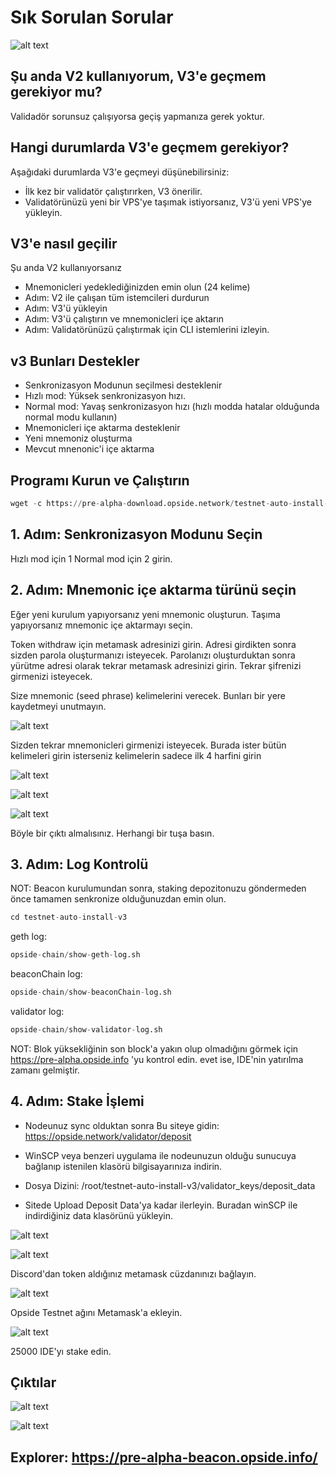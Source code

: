 # Sık Sorulan Sorular

![alt text](https://i.hizliresim.com/8nzb9w2.jpeg)

## Şu anda V2 kullanıyorum, V3'e geçmem gerekiyor mu?
Validadör sorunsuz çalışıyorsa geçiş yapmanıza gerek yoktur.

## Hangi durumlarda V3'e geçmem gerekiyor?

Aşağıdaki durumlarda V3'e geçmeyi düşünebilirsiniz:

- İlk kez bir validatör çalıştırırken, V3 önerilir.
- Validatörünüzü yeni bir VPS'ye taşımak istiyorsanız, V3'ü yeni VPS'ye yükleyin.

## V3'e nasıl geçilir

Şu anda V2 kullanıyorsanız

- Mnemonicleri yedeklediğinizden emin olun (24 kelime)
- Adım: V2 ile çalışan tüm istemcileri durdurun
- Adım: V3'ü yükleyin
- Adım: V3'ü çalıştırın ve mnemonicleri içe aktarın
- Adım: Validatörünüzü çalıştırmak için CLI istemlerini izleyin.


## v3 Bunları Destekler

- Senkronizasyon Modunun seçilmesi desteklenir
- Hızlı mod: Yüksek senkronizasyon hızı.
- Normal mod: Yavaş senkronizasyon hızı (hızlı modda hatalar olduğunda normal modu kullanın)
- Mnemonicleri içe aktarma desteklenir
- Yeni mnemoniz oluşturma
- Mevcut mnenonic'i içe aktarma

## Programı Kurun ve Çalıştırın

```python
wget -c https://pre-alpha-download.opside.network/testnet-auto-install-v3.tar.gz && tar -C ./ -xzf testnet-auto-install-v3.tar.gz && chmod +x -R ./testnet-auto-install-v3 && cd ./testnet-auto-install-v3 && ./install-ubuntu-1.0.sh
```

## 1. Adım: Senkronizasyon Modunu Seçin

Hızlı mod için 1 Normal mod için 2 girin.

## 2. Adım: Mnemonic içe aktarma türünü seçin

Eğer yeni kurulum yapıyorsanız yeni mnemonic oluşturun. Taşıma yapıyorsanız mnemonic içe aktarmayı seçin.


Token withdraw için metamask adresinizi girin. Adresi girdikten sonra sizden parola oluşturmanızı isteyecek.
Parolanızı oluşturduktan sonra yürütme adresi olarak tekrar metamask adresinizi girin. Tekrar şifrenizi girmenizi isteyecek.

Size mnemonic (seed phrase) kelimelerini verecek. Bunları bir yere kaydetmeyi unutmayın. 

![alt text](https://i.hizliresim.com/pyev1a6.png)


Sizden tekrar mnemonicleri girmenizi isteyecek. Burada ister bütün kelimeleri girin isterseniz kelimelerin sadece ilk 4 harfini girin

![alt text](https://i.hizliresim.com/7jml3bo.png)

![alt text](https://i.hizliresim.com/lvjvwxy.png)

![alt text](https://i.hizliresim.com/bsxm3fd.png)


Böyle bir çıktı almalısınız. Herhangi bir tuşa basın.

## 3. Adım: Log Kontrolü

NOT: Beacon kurulumundan sonra, staking depozitonuzu göndermeden önce tamamen senkronize olduğunuzdan emin olun.


```python
cd testnet-auto-install-v3
```

geth log:        

```python
opside-chain/show-geth-log.sh
```

beaconChain log: 

```python
opside-chain/show-beaconChain-log.sh
```

validator log:   

```python
opside-chain/show-validator-log.sh
```

NOT: Blok yüksekliğinin son block'a yakın olup olmadığını görmek için https://pre-alpha.opside.info 'yu kontrol edin. evet ise, IDE'nin yatırılma zamanı gelmiştir.

## 4. Adım: Stake İşlemi

- Nodeunuz sync olduktan sonra Bu siteye gidin: https://opside.network/validator/deposit

- WinSCP veya benzeri uygulama ile nodeunuzun olduğu sunucuya bağlanıp istenilen klasörü bilgisayarınıza indirin. 

- Dosya Dizini: /root/testnet-auto-install-v3/validator_keys/deposit_data

- Sitede Upload Deposit Data'ya kadar ilerleyin. Buradan winSCP ile indirdiğiniz data klasörünü yükleyin.

![alt text](https://i.hizliresim.com/74p6s50.png)

![alt text](https://i.hizliresim.com/f9lwjrc.png)

Discord'dan token aldığınız metamask cüzdanınızı bağlayın.

![alt text](https://i.hizliresim.com/32jskiy.png)

Opside Testnet ağını Metamask'a ekleyin.

![alt text](https://i.hizliresim.com/h6jwupt.png)


25000 IDE'yı stake edin.

## Çıktılar


![alt text](https://i.hizliresim.com/fdrz31b.png)

![alt text](https://i.hizliresim.com/pq9kd95.png)


## Explorer: https://pre-alpha-beacon.opside.info/





